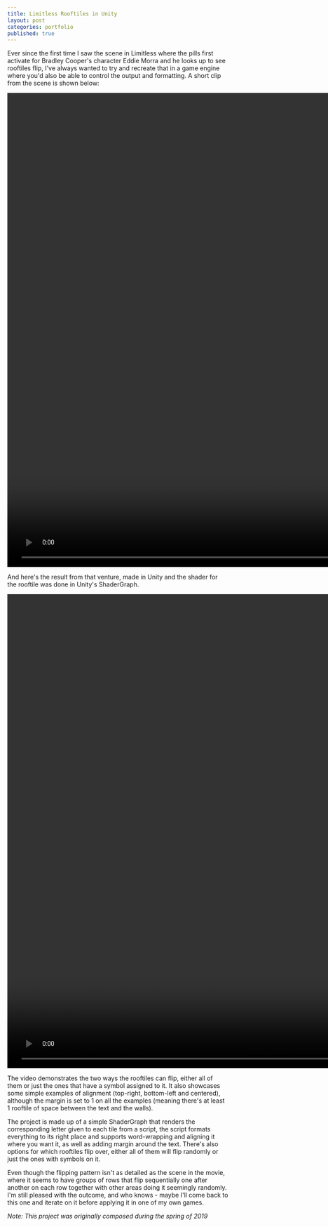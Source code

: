 ```yaml
---
title: Limitless Rooftiles in Unity
layout: post
categories: portfolio
published: true
---
```


Ever since the first time I saw the scene in Limitless where the pills first activate for Bradley Cooper's character Eddie Morra and he looks up to see rooftiles flip, I've always wanted to try and recreate that in a game engine where you'd also be able to control the output and formatting. A short clip from the scene is shown below:

<video width="1920px" height="1080px" controls loop muted controlsList="nodownload">
    <source src="/assets/video/portfolio/LimitlessRooftilesScene.mp4" type="video/mp4">
    <source src="/assets/video/portfolio/LimitlessRooftilesScene.ogg" type="video/ogg">
</video>

And here's the result from that venture, made in Unity and the shader for the rooftile was done in Unity's ShaderGraph.

<video width="1920px" height="1080px" controls loop muted controlsList="nodownload">
    <source src="/assets/video/portfolio/LimitlessRooftilesUnity.mp4" type="video/mp4">
    <source src="/assets/video/portfolio/LimitlessRooftilesUnity.ogg" type="video/ogg">
</video>

The video demonstrates the two ways the rooftiles can flip, either all of them or just the ones that have a symbol assigned to it. It also showcases some simple examples of alignment (top-right, bottom-left and centered), although the margin is set to 1 on all the examples (meaning there's at least 1 rooftile of space between the text and the walls).

The project is made up of a simple ShaderGraph that renders the corresponding letter given to each tile from a script, the script formats everything to its right place and supports word-wrapping and aligning it where you want it, as well as adding margin around the text. There's also options for which rooftiles flip over, either all of them will flip randomly or just the ones with symbols on it.

Even though the flipping pattern isn't as detailed as the scene in the movie, where it seems to have groups of rows that flip sequentially one after another on each row together with other areas doing it seemingly randomly. I'm still pleased with the outcome, and who knows - maybe I'll come back to this one and iterate on it before applying it in one of my own games.

*Note: This project was originally composed during the spring of 2019*
